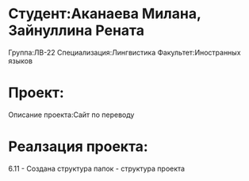# Студент:Аканаева Милана, Зайнуллина Рената
Группа:ЛВ-22
Специализация:Лингвистика
Факультет:Иностранных языков

# Проект:
Описание проекта:Сайт по переводу

# Реалзация проекта:
6.11 - Создана структура папок - структура проекта